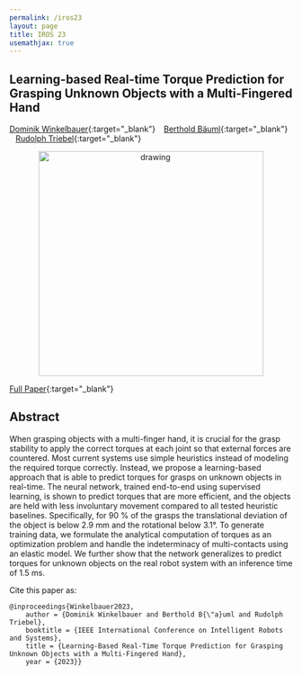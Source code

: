 ```yaml
---
permalink: /iros23
layout: page
title: IROS 23
usemathjax: true
---
```

## Learning-based Real-time Torque Prediction for Grasping Unknown Objects with a Multi-Fingered Hand

[Dominik Winkelbauer](https://scholar.google.com/citations?user=kduGd8wAAAAJ){:target="_blank"} &ensp; [Berthold Bäuml](https://scholar.google.com/citations?user=fjvpDsEAAAAJ){:target="_blank"} &ensp; [Rudolph Triebel](https://scholar.google.com/citations?user=SuOUxjUAAAAJ){:target="_blank"}


<p align="center">
<img src="/grasping/assets/imgs/iros23/front.png" alt="drawing" width="400"/>
</p>

[Full Paper](https://elib.dlr.de/197492/){:target="_blank"}

## Abstract

When grasping objects with a multi-finger hand, it is
crucial for the grasp stability to apply the correct
torques at each joint so that external forces are
countered. Most current systems use simple heuristics
instead of modeling the required torque correctly. Instead,
we propose a learning-based approach that is able to
predict torques for grasps on unknown objects in real-time.
The neural network, trained end-to-end using supervised
learning, is shown to predict torques that are more
efficient, and the objects are held with less involuntary
movement compared to all tested heuristic baselines.
Specifically, for 90 % of the grasps the translational
deviation of the object is below 2.9 mm and the rotational
below 3.1°. To generate training data, we formulate the
analytical computation of torques as an optimization
problem and handle the indeterminacy of multi-contacts
using an elastic model. We further show that the network
generalizes to predict torques for unknown objects on the
real robot system with an inference time of 1.5 ms. 

Cite this paper as:

    @inproceedings{Winkelbauer2023,
        author = {Dominik Winkelbauer and Berthold B{\"a}uml and Rudolph Triebel},
        booktitle = {IEEE International Conference on Intelligent Robots and Systems},
        title = {Learning-Based Real-Time Torque Prediction for Grasping Unknown Objects with a Multi-Fingered Hand},
        year = {2023}}
        
